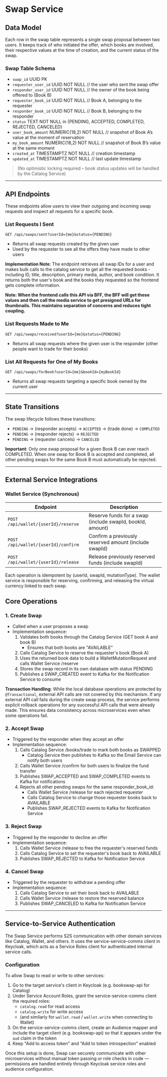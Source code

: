 # Swap Service

## Data Model

Each row in the swap table represents a single swap proposal between two users. It keeps track of who initiated the
offer, which books are involved, their respective values at the time of creation, and the current status of the swap.

### Swap Table Schema

- `swap_id` UUID PK
- `requester_user_id` UUID NOT NULL // the user who sent the swap offer
- `responder_user_id` UUID NOT NULL // the owner of the book being offered to (Book B)
- `requester_book_id` UUID NOT NULL // Book A, belonging to the requester
- `responder_book_id` UUID NOT NULL // Book B, belonging to the responder
- `status` TEXT NOT NULL in {PENDING, ACCEPTED, COMPLETED, REJECTED, CANCELED}
- `user_book_amount` NUMERIC(18,2) NOT NULL // snapshot of Book A’s value at the moment of reservation
- `my_book_amount` NUMERIC(18,2) NOT NULL // snapshot of Book B’s value at the same moment
- `created_at` TIMESTAMPTZ NOT NULL // creation timestamp
- `updated_at` TIMESTAMPTZ NOT NULL // last update timestamp

> (No optimistic locking required – book status updates will be handled by the Catalog Service)

---

## API Endpoints

These endpoints allow users to view their outgoing and incoming swap requests and inspect all requests for a specific
book.

### List Requests I Sent

```
GET /api/swaps/sent?userId={me}&status={PENDING}
```

- Returns all swap requests created by the given user
- Used by the requester to see all the offers they have made to other users

**Implementation Note**: The endpoint retrieves all swap IDs for a user and makes bulk calls to the catalog service to
get all the requested books - including ID, title, description, primary media, author, and book condition. It returns
both the user's book and the books they requested so the frontend gets complete information.

**Note: When the frontend calls this API via BFF, the BFF will get these values and then call the media service to get
presigned URLs for thumbnails. This maintains separation of concerns and reduces tight coupling.**

### List Requests Made to Me

```
GET /api/swaps/received?userId={me}&status={PENDING}
```

- Returns all swap requests where the given user is the responder (other people want to trade for their books)

### List All Requests for One of My Books

```
GET /api/swaps/forBook?userId={me}&bookId={myBookId}
```

- Returns all swap requests targeting a specific book owned by the current user

---

## State Transitions

The swap lifecycle follows these transitions:

- `PENDING` → (responder accepts) → `ACCEPTED` → (trade done) → `COMPLETED`
- `PENDING` → (responder rejects) → `REJECTED`
- `PENDING` → (requester cancels) → `CANCELED`

**Important**: Only one swap proposal for a given Book B can ever reach COMPLETED. When one swap for Book B is accepted
and completed, all other pending swaps for the same Book B must automatically be rejected.

---

## External Service Integrations

### Wallet Service (Synchronous)

| Endpoint                            | Description                                               |
|-------------------------------------|-----------------------------------------------------------|
| `POST /api/wallet/{userId}/reserve` | Reserve funds for a swap (include swapId, bookId, amount) |
| `POST /api/wallet/{userId}/confirm` | Confirm a previously reserved amount (include swapId)     |
| `POST /api/wallet/{userId}/release` | Release previously reserved funds (include swapId)        |

Each operation is idempotent by (userId, swapId, mutationType). The wallet service is responsible for reserving,
confirming, and releasing the virtual currency linked to each swap.

## Core Operations

### 1. Create Swap

- Called when a user proposes a swap
- Implementation sequence:
    1. Validates both books through the Catalog Service (GET book A and book B)
        - Ensures that both books are "AVAILABLE"
    2. Calls Catalog Service to reserve the requester's book (Book A)
    3. Uses the returned book data to build a WalletMutationRequest and calls Wallet Service /reserve
    4. Stores the swap record in its own database with status PENDING
    5. Publishes a SWAP_CREATED event to Kafka for the Notification Service to consume

**Transaction Handling**: While the local database operations are protected by `@Transactional`, external API calls are
not covered by this mechanism. If any external API call fails during the create swap process, the service performs
explicit rollback operations for any successful API calls that were already made. This ensures data consistency across
microservices even when some operations fail.

### 2. Accept Swap

- Triggered by the responder when they accept an offer
- Implementation sequence:
    1. Calls Catalog Service /books/trade to mark both books as SWAPPED
        - Catalog Service then publishes to Kafka so the Email Service can notify both users
    2. Calls Wallet Service /confirm for both users to finalize the fund transfer
    3. Publishes SWAP_ACCEPTED and SWAP_COMPLETED events to Kafka for notifications
    4. Rejects all other pending swaps for the same responder_book_id:
        - Calls Wallet Service /release for each rejected requester
        - Calls Catalog Service to change those requester books back to AVAILABLE
        - Publishes SWAP_REJECTED events to Kafka for Notification Service

### 3. Reject Swap

- Triggered by the responder to decline an offer
- Implementation sequence:
    1. Calls Wallet Service /release to free the requester's reserved funds
    2. Calls Catalog Service to set the requester's book back to AVAILABLE
    3. Publishes SWAP_REJECTED to Kafka for Notification Service

### 4. Cancel Swap

- Triggered by the requester to withdraw a pending offer
- Implementation sequence:
    1. Calls Catalog Service to set their book back to AVAILABLE
    2. Calls Wallet Service /release to restore the reserved balance
    3. Publishes SWAP_CANCELED to Kafka for Notification Service

---

## Service-to-Service Authentication

The Swap Service performs S2S communication with other domain services like Catalog, Wallet, and others.
It uses the service-service-comms client in Keycloak, which acts as a Service Roles client for authenticated internal
service calls.

### Configuration

To allow Swap to read or write to other services:

1. Go to the target service's client in Keycloak (e.g. bookswap-api for Catalog)
2. Under Service Account Roles, grant the service-service-comms client the required roles:
    - `catalog.read` for read access
    - `catalog.write` for write access
    - (and similarly for `wallet.read` / `wallet.write` when connecting to Wallet)
3. On the service-service-comms client, create an Audience mapper and include the target client (e.g. bookswap-api) so
   that it appears under the `aud` claim in the token
4. Keep "Add to access token" and "Add to token introspection" enabled

Once this setup is done, Swap can securely communicate with other microservices without manual token passing or role
checks in code — permissions are handled entirely through Keycloak service roles and audience configuration.